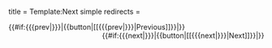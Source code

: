 title = Template:Next simple
redirects =
>>>>

<div style="clear:both;">
<div style="float:left;">
{{#if:{{{prev|}}}|{{button|[[{{{prev|}}}|Previous]]}}|}}
</div>
<div style="float:right;">
{{#if:{{{next|}}}|{{button|[[{{{next|}}}|Next]]}}|}}
</div>
</div><div style="clear:both;"></div><noinclude>



</noinclude>